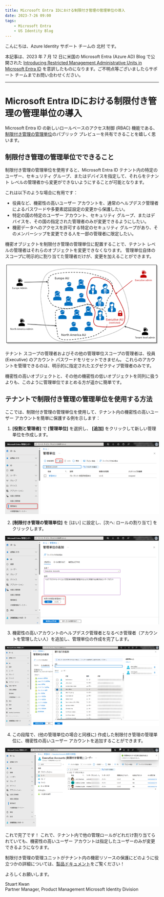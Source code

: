 ```yaml
---
title: Microsoft Entra IDにおける制限付き管理の管理単位の導入
date: 2023-7-26 09:00
tags:
    - Microsoft Entra
    - US Identity Blog
---
```


こんにちは、Azure Identity サポート チームの 北村 です。

本記事は、2023 年 7 月 12 日に米国の Microsoft Entra (Azure AD) Blog で公開された [Introducing Restricted Management Administrative Units in Microsoft Entra ID](https://techcommunity.microsoft.com/t5/microsoft-entra-azure-ad-blog/introducing-restricted-management-administrative-units-in/ba-p/3867839) を意訳したものになります。ご不明点等ございましたらサポート チームまでお問い合わせください。

---
# Microsoft Entra IDにおける制限付き管理の管理単位の導入

Microsoft Entra ID の新しいロールベースのアクセス制御 (RBAC) 機能である、[制限付き管理の管理単位](https://learn.microsoft.com/ja-jp/azure/active-directory/roles/admin-units-restricted-management)のパブリック プレビューを共有できることを嬉しく思います。

## 制限付き管理の管理単位でできること 

制限付き管理の管理単位を使用すると、Microsoft Entra ID テナント内の特定のユーザー、セキュリティ グループ、またはデバイスを指定して、それらをテナント レベルの管理者から変更ができないようにすることが可能となります。

これは以下のような場合に有用です： 

- 役員など、機密性の高いユーザー アカウントを、通常のヘルプデスク管理者によるパスワードや多要素認証設定の変更から保護したい。
- 特定の国の特定のユーザー アカウント、セキュリティ グループ、またはデバイスを、その国の指定された管理者のみが変更できるようにしたい。
- 機密データへのアクセスを許可する特定のセキュリティ グループがあり、そのメンバーシップを変更できる人を一部の管理者に限定したい。

機密オブジェクトを制限付き管理の管理単位に配置することで、テナント レベルの管理者はそれらのオブジェクトを変更できなくなります。 管理単位自体のスコープに明示的に割り当てた管理者だけが、変更を加えることができます。

![](./introducing-restricted-management-au-in-microsoft-entra-id/restricted-management-administrative-units1.png) 

テナント スコープの管理者およびその他の管理単位スコープの管理者は、役員 (Executive) のアカウント パスワードをリセットできません。 これらのアカウントを管理できるのは、明示的に指定されたエグゼクティブ管理者のみです。

機密性の高いオブジェクトと、その他の機密性の低いオブジェクトを同列に扱うよりも、このように管理単位でまとめる方が遥かに簡単です。

## テナントで制限付き管理の管理単位を使用する方法 

ここでは、制限付き管理の管理単位を使用して、テナント内の機密性の高いユーザー アカウントを簡単に保護する例を示します： 

1. **[役割と管理者]** で **[管理単位]** を選択し、 **[追加]** をクリックして新しい管理単位を作成します。

![](./introducing-restricted-management-au-in-microsoft-entra-id/restricted-management-administrative-units2.png)  

2. **[制限付き管理の管理単位]** を [はい] に設定し、[次へ: ロールの割り当て] をクリックします。

![](./introducing-restricted-management-au-in-microsoft-entra-id/restricted-management-administrative-units3.png)  

3. 機密性の高いアカウントのヘルプデスク管理者となるべき管理者（アカウントを管理したい人）を追加し、管理単位の作成を完了します。

![](./introducing-restricted-management-au-in-microsoft-entra-id/restricted-management-administrative-units4.png) 

4. この段階で、(他の管理単位の場合と同様に) 作成した制限付き管理の管理単位に、機密性の高いユーザー アカウントを追加することができます。

![](./introducing-restricted-management-au-in-microsoft-entra-id/restricted-management-administrative-units5.png) 

これで完了です！ これで、テナント内で他の管理ロールがどれだけ割り当てられていても、機密性の高いユーザー アカウントは指定したユーザーのみが変更できるようになります。

制限付き管理の管理ユニットがテナント内の機密リソースの保護にどのように役立つかの詳細については、[製品ドキュメント](https://learn.microsoft.com/ja-jp/azure/active-directory/roles/admin-units-restricted-management)をご覧ください！

よろしくお願いします。

Stuart Kwan  
Partner Manager, Product Management 
Microsoft Identity Division 

